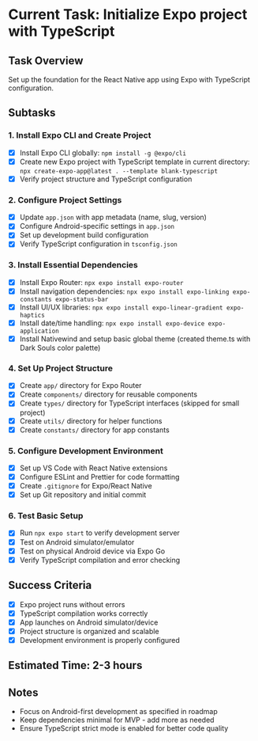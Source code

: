 # Current Task: Initialize Expo project with TypeScript

## Task Overview

Set up the foundation for the React Native app using Expo with TypeScript configuration.

## Subtasks

### 1. Install Expo CLI and Create Project

- [x] Install Expo CLI globally: `npm install -g @expo/cli`
- [x] Create new Expo project with TypeScript template in current directory: `npx create-expo-app@latest . --template blank-typescript`
- [x] Verify project structure and TypeScript configuration

### 2. Configure Project Settings

- [x] Update `app.json` with app metadata (name, slug, version)
- [x] Configure Android-specific settings in `app.json`
- [x] Set up development build configuration
- [x] Verify TypeScript configuration in `tsconfig.json`

### 3. Install Essential Dependencies

- [x] Install Expo Router: `npx expo install expo-router`
- [x] Install navigation dependencies: `npx expo install expo-linking expo-constants expo-status-bar`
- [x] Install UI/UX libraries: `npx expo install expo-linear-gradient expo-haptics`
- [x] Install date/time handling: `npx expo install expo-device expo-application`
- [x] Install Nativewind and setup basic global theme (created theme.ts with Dark Souls color palette)

### 4. Set Up Project Structure

- [x] Create `app/` directory for Expo Router
- [x] Create `components/` directory for reusable components
- [x] Create `types/` directory for TypeScript interfaces (skipped for small project)
- [x] Create `utils/` directory for helper functions
- [x] Create `constants/` directory for app constants

### 5. Configure Development Environment

- [x] Set up VS Code with React Native extensions
- [x] Configure ESLint and Prettier for code formatting
- [x] Create `.gitignore` for Expo/React Native
- [x] Set up Git repository and initial commit

### 6. Test Basic Setup

- [x] Run `npx expo start` to verify development server
- [x] Test on Android simulator/emulator
- [x] Test on physical Android device via Expo Go
- [x] Verify TypeScript compilation and error checking

## Success Criteria

- [x] Expo project runs without errors
- [x] TypeScript compilation works correctly
- [x] App launches on Android simulator/device
- [x] Project structure is organized and scalable
- [x] Development environment is properly configured

## Estimated Time: 2-3 hours

## Notes

- Focus on Android-first development as specified in roadmap
- Keep dependencies minimal for MVP - add more as needed
- Ensure TypeScript strict mode is enabled for better code quality
